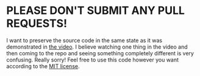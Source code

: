 # PLEASE DON'T SUBMIT ANY PULL REQUESTS!

I want to preserve the source code in the same state as it was demonstrated in [the video](https://www.youtube.com/watch?v=FYTZkE5BZ-0). I believe watching one thing in the video and then coming to the repo and seeing something completely different is very confusing. Really sorry! Feel free to use this code however you want according to the [MIT license](./LICENSE).
